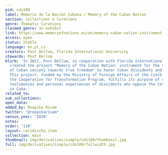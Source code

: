 ```yaml
---
pid: cds109
label: Memoria de la Nación Cubana / Memory of the Cuban Nation
section: Collections & Curations
genre: Thematic Curations
claimed_genre: an exhibit
link: https://www.memoryofnations.eu/en/memory-cuban-nation-instrument-transformation-cuban-society-real-freedom
access: open
status: Stable
language: en,pl,cs
creators: Post Bellum, Florida International University
stewards: Post Bellum
blurb: 'In 2017, Post Bellum, in cooperation with Florida International University,
  created the project "Memory of the Cuban Nation: instrument for the transformation
  of Cuban society towards true freedom" to honor Cuban dissidents and activists.
  This project, funded by the Ministry of Foreign Affairs of the Czech Republic through
  the Cooperation for Transformation Program, fulfills its purpose of collecting the
  testimonies and personal experiences of dissidents who oppose the totalitarian regime
  in Cuba.'
related_to:
sub_collections:
open_data:
added_by: Roopika Risam
twitter: "@roopikarisam"
census_year: '2020'
notes:
order: '110'
layout: caridischo_item
collection: main
thumbnail: img/derivatives/simple/cds109/thumbnail.jpg
full: img/derivatives/simple/cds109/fullwidth.jpg
---
```


